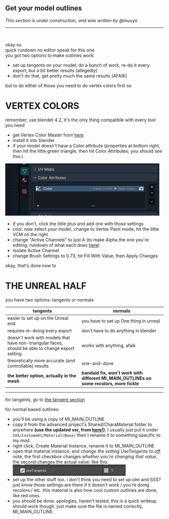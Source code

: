 ## Get your model outlines
*This section is under construction, and was written by @muuyo*

<hr>
<br>

okay so  
quick rundown
no editor speak for this one  
you got two options to make outlines work:
- set up tangents on your model, do a bunch of work, re-do it every export, but a bit better results (allegedly)
- don't do that, get pretty much the same results (AFAIK)

but to do either of those you need to do vertex colors first so
# VERTEX COLORS

remember, use blender 4.2, it's the only thing compatible with every tool you need
- get Vertex Color Master from [here](https://github.com/CGDJay/VertexColorMasterUpdate-blender-3.6-/releases/tag/1.4)
- install it into blender
- if your model doesn't have a Color attribute (properties at bottom right, then hit the little green triangle, then hit Color Attributes; you should see this:)

![Color attribute](./images/image-1.png)
- if you don't, click the little plus and add one with those settings
- cool. now select your model, change to Vertex Paint mode, hit the little VCM on the right
- change "Active Channels" to just A (to make Alpha the one you're editing; rundown of what each does [here](https://docs.google.com/document/d/1ejZ9TrIFNwiawLcFj-XRtaO3Vg9TxD04sR8HKOaRkGI/edit))
- Isolate Active Channel
- change Brush Settings to 0.73, hit Fill With Value, then Apply Changes

okay, that's done
now to
# THE UNREAL HALF
you have two options: tangents or normals

|tangents|normals|
|-|-|
easier to set up on the Unreal end | you have to set up One thing in unreal
requires re-doing every export | don't have to do anything in blender
doesn't work with models that have non-triangular faces, should be able to change export setting | works with anything, afaik
theoretically more accurate (and controllable) results | one-and-done
**the better option, actually in the mesh** | **bandaid fix, won't work with different MI_MAIN_OUTLINEs on some recolors, more fickle**
<hr>

for tangents, go to [the tangent section](./mesh-tangents.md)

for normal based outlines:

- you'll be using a copy of MI_MAIN_OUTLINE
- copy it from the advanced project's Shared/CharaMaterial folder to anywhere **(use the updated ver, from [here!](../ue4/getting-unreal.md))**, I usually just put it under `XXX/Costume01/Material/Base/` then I rename it to something specific to my mod.
- right click, Create Material Instance, rename it to MI_MAIN_OUTLINE
- open that material instance, and *change the setting UseTangents to off.* note, the first checkbox changes *whether you're changing that value*, the second changes the actual value. like this:  
![tangentscheckbox](./images/image-2.png)
- set up the other stuff too. i don't think you need to set up olm and SSS? just know those settings are there if it doesn't work / you're doing recolors / etc. this material is also how cool custom outlines are done, like red ones.
- you should be done. apologies, haven't tested, this is a quick writeup. should work though. just make sure the file is named correctly, MI_MAIN_OUTLINE.